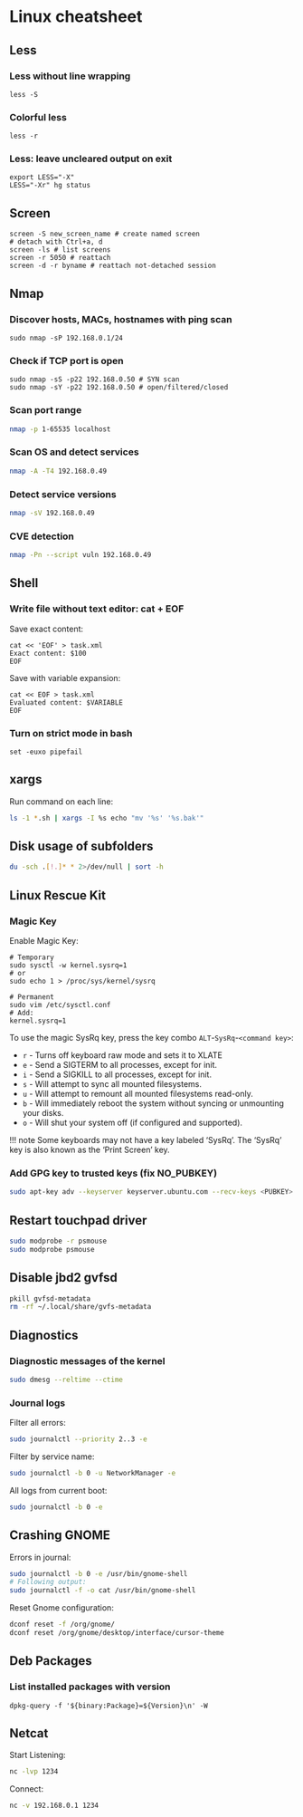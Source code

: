 # Linux cheatsheet

## Less
### Less without line wrapping
```
less -S
```
### Colorful less
```
less -r
```
### Less: leave uncleared output on exit
```
export LESS="-X"
LESS="-Xr" hg status
```

## Screen
```shell
screen -S new_screen_name # create named screen
# detach with Ctrl+a, d
screen -ls # list screens
screen -r 5050 # reattach
screen -d -r byname # reattach not-detached session
```

## Nmap
### Discover hosts, MACs, hostnames with ping scan
```shell
sudo nmap -sP 192.168.0.1/24
```

### Check if TCP port is open
```shell
sudo nmap -sS -p22 192.168.0.50 # SYN scan
sudo nmap -sY -p22 192.168.0.50 # open/filtered/closed
```

### Scan port range
```sh
nmap -p 1-65535 localhost
```

### Scan OS and detect services
```sh
nmap -A -T4 192.168.0.49
```

### Detect service versions
```sh
nmap -sV 192.168.0.49
```

### CVE detection
```sh
nmap -Pn --script vuln 192.168.0.49
```

## Shell
### Write file without text editor: cat + EOF
Save exact content:
```shell
cat << 'EOF' > task.xml
Exact content: $100
EOF
```
Save with variable expansion:
```shell
cat << EOF > task.xml
Evaluated content: $VARIABLE
EOF
```
### Turn on strict mode in bash
```shell
set -euxo pipefail
```

## xargs
Run command on each line:
```sh
ls -1 *.sh | xargs -I %s echo "mv '%s' '%s.bak'"
```

## Disk usage of subfolders
```sh
du -sch .[!.]* * 2>/dev/null | sort -h
```

## Linux Rescue Kit
### Magic Key
Enable Magic Key:
```shell
# Temporary
sudo sysctl -w kernel.sysrq=1
# or
sudo echo 1 > /proc/sys/kernel/sysrq

# Permanent
sudo vim /etc/sysctl.conf
# Add:
kernel.sysrq=1
```

To use the magic SysRq key, press the key combo `ALT`-`SysRq`-`<command key>`:

- `r` - Turns off keyboard raw mode and sets it to XLATE
- `e` - Send a SIGTERM to all processes, except for init.
- `i` - Send a SIGKILL to all processes, except for init.
- `s` - Will attempt to sync all mounted filesystems.
- `u` - Will attempt to remount all mounted filesystems read-only.
- `b` - Will immediately reboot the system without syncing or unmounting your disks.
- `o` - Will shut your system off (if configured and supported).

!!! note
    Some keyboards may not have a key labeled ‘SysRq’. The ‘SysRq’ key is also known as the ‘Print Screen’ key.


### Add GPG key to trusted keys (fix NO_PUBKEY)
```sh
sudo apt-key adv --keyserver keyserver.ubuntu.com --recv-keys <PUBKEY>
```

## Restart touchpad driver
```sh
sudo modprobe -r psmouse
sudo modprobe psmouse
```

## Disable jbd2 gvfsd
```sh
pkill gvfsd-metadata
rm -rf ~/.local/share/gvfs-metadata
```

## Diagnostics
### Diagnostic messages of the kernel
```sh
sudo dmesg --reltime --ctime
```

### Journal logs
Filter all errors:
```sh
sudo journalctl --priority 2..3 -e
```
Filter by service name:
```sh
sudo journalctl -b 0 -u NetworkManager -e
```
All logs from current boot:
```sh
sudo journalctl -b 0 -e
```

## Crashing GNOME
Errors in journal:
```sh
sudo journalctl -b 0 -e /usr/bin/gnome-shell
# Following output:
sudo journalctl -f -o cat /usr/bin/gnome-shell
```

Reset Gnome configuration:
```sh
dconf reset -f /org/gnome/
dconf reset /org/gnome/desktop/interface/cursor-theme
```

## Deb Packages
### List installed packages with version
```shell
dpkg-query -f '${binary:Package}=${Version}\n' -W
```

## Netcat
Start Listening:
```sh
nc -lvp 1234
```
Connect:
```sh
nc -v 192.168.0.1 1234
```
